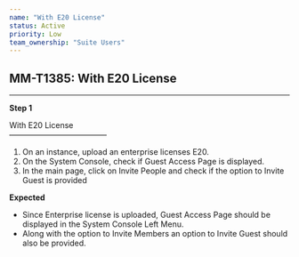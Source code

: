 ```yaml
---
name: "With E20 License"
status: Active
priority: Low
team_ownership: "Suite Users"
---
```


## MM-T1385: With E20 License

---

**Step 1**

With E20 License\
–––––––––––––––––––––––––

1. On an instance, upload an enterprise licenses E20.
2. On the System Console, check if Guest Access Page is displayed.
3. In the main page, click on Invite People and check if the option to Invite Guest is provided

**Expected**

- Since Enterprise license is uploaded, Guest Access Page should be displayed in the System Console Left Menu.
- Along with the option to Invite Members an option to Invite Guest should also be provided.
